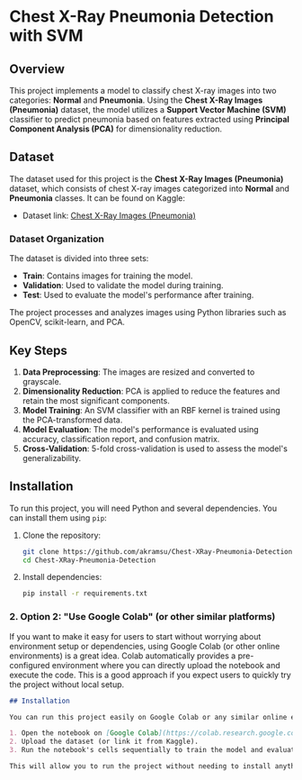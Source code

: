 # Chest X-Ray Pneumonia Detection with SVM

## Overview
This project implements a model to classify chest X-ray images into two categories: **Normal** and **Pneumonia**. Using the **Chest X-Ray Images (Pneumonia)** dataset, the model utilizes a **Support Vector Machine (SVM)** classifier to predict pneumonia based on features extracted using **Principal Component Analysis (PCA)** for dimensionality reduction.

## Dataset
The dataset used for this project is the **Chest X-Ray Images (Pneumonia)** dataset, which consists of chest X-ray images categorized into **Normal** and **Pneumonia** classes. It can be found on Kaggle:
- Dataset link: [Chest X-Ray Images (Pneumonia)](https://www.kaggle.com/datasets/paultimothymooney/chest-xray-pneumonia)

### Dataset Organization
The dataset is divided into three sets:
- **Train**: Contains images for training the model.
- **Validation**: Used to validate the model during training.
- **Test**: Used to evaluate the model's performance after training.

The project processes and analyzes images using Python libraries such as OpenCV, scikit-learn, and PCA.

## Key Steps
1. **Data Preprocessing**: The images are resized and converted to grayscale.
2. **Dimensionality Reduction**: PCA is applied to reduce the features and retain the most significant components.
3. **Model Training**: An SVM classifier with an RBF kernel is trained using the PCA-transformed data.
4. **Model Evaluation**: The model's performance is evaluated using accuracy, classification report, and confusion matrix.
5. **Cross-Validation**: 5-fold cross-validation is used to assess the model's generalizability.

## Installation

To run this project, you will need Python and several dependencies. You can install them using `pip`:

1. Clone the repository:
   ```bash
   git clone https://github.com/akramsu/Chest-XRay-Pneumonia-Detection.git
   cd Chest-XRay-Pneumonia-Detection

2. Install dependencies:
   ```bash
   pip install -r requirements.txt


### 2. **Option 2: "Use Google Colab" (or other similar platforms)**
If you want to make it easy for users to start without worrying about environment setup or dependencies, using Google Colab (or other online environments) is a great idea. Colab automatically provides a pre-configured environment where you can directly upload the notebook and execute the code. This is a good approach if you expect users to quickly try the project without local setup.

```markdown
## Installation

You can run this project easily on Google Colab or any similar online environment. 

1. Open the notebook on [Google Colab](https://colab.research.google.com/).
2. Upload the dataset (or link it from Kaggle).
3. Run the notebook's cells sequentially to train the model and evaluate the results.

This will allow you to run the project without needing to install anything on your local machine.

